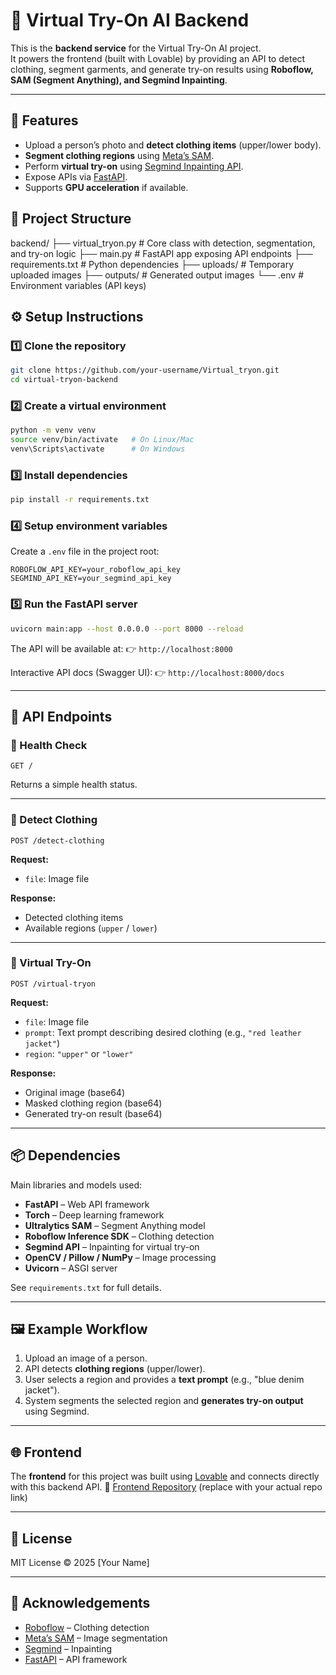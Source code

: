 # 👗 Virtual Try-On AI Backend

This is the **backend service** for the Virtual Try-On AI project.  
It powers the frontend (built with Lovable) by providing an API to detect clothing, segment garments, and generate try-on results using **Roboflow, SAM (Segment Anything), and Segmind Inpainting**.

---

## 🚀 Features
- Upload a person’s photo and **detect clothing items** (upper/lower body).
- **Segment clothing regions** using [Meta’s SAM](https://segment-anything.com/).
- Perform **virtual try-on** using [Segmind Inpainting API](https://segmind.com/).
- Expose APIs via [FastAPI](https://fastapi.tiangolo.com/).
- Supports **GPU acceleration** if available.


## 📂 Project Structure


backend/
├── virtual\_tryon.py      # Core class with detection, segmentation, and try-on logic
├── main.py               # FastAPI app exposing API endpoints
├── requirements.txt      # Python dependencies
├── uploads/              # Temporary uploaded images
├── outputs/              # Generated output images
└── .env                  # Environment variables (API keys)



## ⚙️ Setup Instructions

### 1️⃣ Clone the repository
```bash
git clone https://github.com/your-username/Virtual_tryon.git
cd virtual-tryon-backend
````

### 2️⃣ Create a virtual environment

```bash
python -m venv venv
source venv/bin/activate   # On Linux/Mac
venv\Scripts\activate      # On Windows
```

### 3️⃣ Install dependencies

```bash
pip install -r requirements.txt
```

### 4️⃣ Setup environment variables

Create a `.env` file in the project root:

```
ROBOFLOW_API_KEY=your_roboflow_api_key
SEGMIND_API_KEY=your_segmind_api_key
```

### 5️⃣ Run the FastAPI server

```bash
uvicorn main:app --host 0.0.0.0 --port 8000 --reload
```

The API will be available at:
👉 `http://localhost:8000`

Interactive API docs (Swagger UI):
👉 `http://localhost:8000/docs`

---

## 📡 API Endpoints

### 🔹 Health Check

```http
GET /
```

Returns a simple health status.

---

### 🔹 Detect Clothing

```http
POST /detect-clothing
```

**Request:**

* `file`: Image file

**Response:**

* Detected clothing items
* Available regions (`upper` / `lower`)

---

### 🔹 Virtual Try-On

```http
POST /virtual-tryon
```

**Request:**

* `file`: Image file
* `prompt`: Text prompt describing desired clothing (e.g., `"red leather jacket"`)
* `region`: `"upper"` or `"lower"`

**Response:**

* Original image (base64)
* Masked clothing region (base64)
* Generated try-on result (base64)

---

## 📦 Dependencies

Main libraries and models used:

* **FastAPI** – Web API framework
* **Torch** – Deep learning framework
* **Ultralytics SAM** – Segment Anything model
* **Roboflow Inference SDK** – Clothing detection
* **Segmind API** – Inpainting for virtual try-on
* **OpenCV / Pillow / NumPy** – Image processing
* **Uvicorn** – ASGI server

See `requirements.txt` for full details.

---

## 🖼️ Example Workflow

1. Upload an image of a person.
2. API detects **clothing regions** (upper/lower).
3. User selects a region and provides a **text prompt** (e.g., "blue denim jacket").
4. System segments the selected region and **generates try-on output** using Segmind.

---

## 🌐 Frontend

The **frontend** for this project was built using [Lovable](https://lovable.dev) and connects directly with this backend API.
🔗 [Frontend Repository](https://github.com/your-username/virtual-tryon-frontend) (replace with your actual repo link)

---

## 📜 License

MIT License © 2025 \[Your Name]

---

## 🙌 Acknowledgements

* [Roboflow](https://roboflow.com/) – Clothing detection
* [Meta’s SAM](https://segment-anything.com/) – Image segmentation
* [Segmind](https://segmind.com/) – Inpainting
* [FastAPI](https://fastapi.tiangolo.com/) – API framework

```



